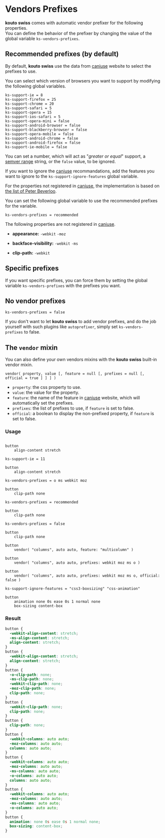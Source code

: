 # Vendors Prefixes

**kouto swiss** comes with automatic vendor prefixer for the following properties.  
You can define the behavior of the prefixer by changing the value of the global variable `ks-vendors-prefixes`.

## Recommended prefixes (by default)

By default, **kouto swiss** use the data from [caniuse](http://caniuse.com) website to select the prefixes to use.

You can select which version of browsers you want to support by modifying the following global variables.

    ks-support-ie = 8
    ks-support-firefox = 25
    ks-support-chrome = 20
    ks-support-safari = 5
    ks-support-opera = 15
    ks-support-ios-safari = 5
    ks-support-opera-mini = false
    ks-support-android-browser = false
    ks-support-blackberry-browser = false
    ks-support-opera-mobile = false
    ks-support-android-chrome = false
    ks-support-android-firefox = false
    ks-support-ie-mobile = false
    
You can set a number, which will act as "*greater or equal*" support, a [semver range](https://github.com/isaacs/node-semver#ranges) string, or the `false` value, to be ignored.

If you want to ignore the [caniuse](http://caniuse.com) recommandations, add the features you want to ignore to the `ks-support-ignore-features` global variable.

For the properties not registered in [caniuse](http://caniuse.com), the implementation is based on [the list of Peter Beverloo](http://peter.sh/experiments/vendor-prefixed-css-property-overview/).

You can set the following global variable to use the recommended prefixes for the variable.

    ks-vendors-prefixes = recommended

The following properties are not registered in [caniuse](http://caniuse.com).

* **appearance:** `-webkit` `-moz`

* **backface-visibility:** `-webkit` `-ms`

* **clip-path:** `-webkit`

## Specific prefixes

If you want specific prefixes, you can force them by setting the global variable `ks-vendors-prefixes` with the prefixes you want.  

## No vendor prefixes

    ks-vendors-prefixes = false

If you don't want to let **kouto swiss** to add vendor prefixes, and do the job yourself with such plugins like `autoprefixer`, simply set `ks-vendors-prefixes` to false.

## The `vendor` mixin

You can also define your own vendors mixins with the **kouto swiss** built-in vendor mixin.

`vendor( property, value [, feature = null [, prefixes = null [, official = true ] ] ] )`

* `property`: the css property to use.
* `value`: the value for the property.
* `feature`: the name of the feature in [caniuse](http://caniuse.com) website, which will automatically set the prefixes.
* `prefixes`: the list of prefixes to use, if `feature` is set to false.
* `official`: a boolean to display the non-prefixed property, if `feature` is set to false. 

### Usage

```stylus

button
    align-content stretch

ks-support-ie = 11

button
    align-content stretch

ks-vendors-prefixes = o ms webkit moz

button
    clip-path none

ks-vendors-prefixes = recommended

button
    clip-path none

ks-vendors-prefixes = false

button
    clip-path none
    
button
    vendor( "columns", auto auto, feature: "multicolumn" )
    
button
    vendor( "columns", auto auto, prefixes: webkit moz ms o )

button
    vendor( "columns", auto auto, prefixes: webkit moz ms o, official: false )
    
ks-support-ignore-features = "css3-boxsizing" "css-animation"

button
    animation none 0s ease 0s 1 normal none
    box-sizing content-box
```

### Result

```css
button {
  -webkit-align-content: stretch;
  -ms-align-content: stretch;
  align-content: stretch;
}
button {
  -webkit-align-content: stretch;
  align-content: stretch;
}
button {
  -o-clip-path: none;
  -ms-clip-path: none;
  -webkit-clip-path: none;
  -moz-clip-path: none;
  clip-path: none;
}
button {
  -webkit-clip-path: none;
  clip-path: none;
}
button {
  clip-path: none;
}
button {
  -webkit-columns: auto auto;
  -moz-columns: auto auto;
  columns: auto auto;
}
button {
  -webkit-columns: auto auto;
  -moz-columns: auto auto;
  -ms-columns: auto auto;
  -o-columns: auto auto;
  columns: auto auto;
}
button {
  -webkit-columns: auto auto;
  -moz-columns: auto auto;
  -ms-columns: auto auto;
  -o-columns: auto auto;
}
button {
  animation: none 0s ease 0s 1 normal none;
  box-sizing: content-box;
}
```
